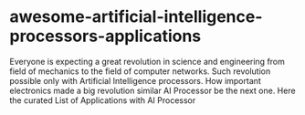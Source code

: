 # awesome-artificial-intelligence-processors-applications
Everyone is expecting a great revolution in science and engineering from field of mechanics to the field of computer networks. Such revolution possible only with Artificial Intelligence processors. How important electronics made a big revolution similar AI Processor be the next one. Here the curated List of Applications with AI Processor

